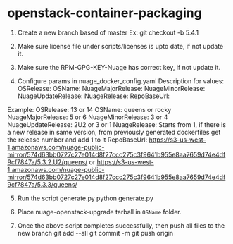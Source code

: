 # openstack-container-packaging

1) Create a new branch based of master
  Ex: git checkout -b 5.4.1


2) Make sure license file under scripts/licenses is upto date, if not update it.

3) Make sure the RPM-GPG-KEY-Nuage has correct key, if not update it.

4) Configure params in nuage_docker_config.yaml
  Description for values:
    OSRelease: <OpenStack release number>
    OSName: <OpenStack release name>
    NuageMajorRelease: <Nuage major release number>
    NuageMinorRelease:  <Nuage minor release number>
    NuageUpdateRelease: <Nuage update release number>
    NuageRelease: <Nuage dockerfile release number>
    RepoBaseUrl: <Nuage packages repo base url>

  Example:
    OSRelease: 13 or 14
    OSName: queens or rocky
    NuageMajorRelease: 5 or 6
    NuageMinorRelease: 3 or 4
    NuageUpdateRelease: 2U2 or 3 or 1
    NuageRelease: Starts from 1, if there is a new release in same version, from previously generated dockerfiles get the release number and add 1 to it
    RepoBaseUrl: https://s3-us-west-1.amazonaws.com/nuage-public-mirror/574d63bb0727c27e014d8f27ccc275c3f9641b955e8aa7659d74e4df9cf7847a/5.3.2.U2/queens/ or https://s3-us-west-1.amazonaws.com/nuage-public-mirror/574d63bb0727c27e014d8f27ccc275c3f9641b955e8aa7659d74e4df9cf7847a/5.3.3/queens/

5) Run the script generate.py 
  python generate.py

6) Place nuage-openstack-upgrade tarball in `OSName` folder.

7) Once the above script completes successfully, then push all files to the new branch
  git add --all
  git commit -m <commit-message>
  git push origin <new-branch-name>
 
